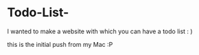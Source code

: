 # Todo-List-
I wanted to make a website with which you can have a todo list : ) 

this is the initial push from my Mac :P 
